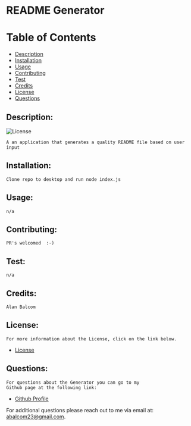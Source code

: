 
# README Generator

# Table of Contents

- [Description](#description)
- [Installation](#installation)
- [Usage](#usage)
- [Contributing](#contributing)
- [Test](#test)
- [Credits](#credits)
- [License](#license)
- [Questions](#questions)

## Description:
![License](https://img.shields.io/badge/License--blue.svg "License Badge")

    A an application that generates a quality README file based on user input
## Installation:
    Clone repo to desktop and run node index.js
## Usage:
    n/a
## Contributing:
    PR's welcomed  :-) 
## Test: 
    n/a
## Credits:
    Alan Balcom
## License:
    For more information about the License, click on the link below.

- [License](https://opensource.org/licenses/)

##  Questions:
    For questions about the Generator you can go to my 
    Github page at the following link:

- [Github Profile](https://github.com/abalcs)

For additional questions please reach out to me via email at: abalcom23@gmail.com.

